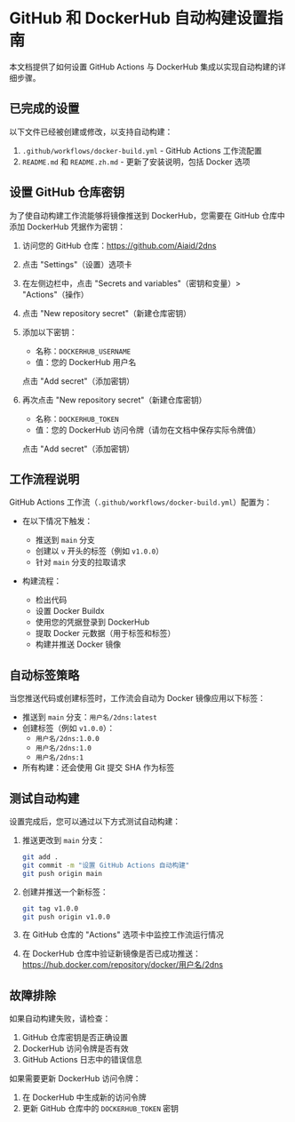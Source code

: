 # GitHub 和 DockerHub 自动构建设置指南

本文档提供了如何设置 GitHub Actions 与 DockerHub 集成以实现自动构建的详细步骤。

## 已完成的设置

以下文件已经被创建或修改，以支持自动构建：

1. `.github/workflows/docker-build.yml` - GitHub Actions 工作流配置
2. `README.md` 和 `README.zh.md` - 更新了安装说明，包括 Docker 选项

## 设置 GitHub 仓库密钥

为了使自动构建工作流能够将镜像推送到 DockerHub，您需要在 GitHub 仓库中添加 DockerHub 凭据作为密钥：

1. 访问您的 GitHub 仓库：https://github.com/Aiaid/2dns
2. 点击 "Settings"（设置）选项卡
3. 在左侧边栏中，点击 "Secrets and variables"（密钥和变量）> "Actions"（操作）
4. 点击 "New repository secret"（新建仓库密钥）
5. 添加以下密钥：

   - 名称：`DOCKERHUB_USERNAME`
   - 值：您的 DockerHub 用户名

   点击 "Add secret"（添加密钥）

6. 再次点击 "New repository secret"（新建仓库密钥）
   - 名称：`DOCKERHUB_TOKEN`
   - 值：您的 DockerHub 访问令牌（请勿在文档中保存实际令牌值）

   点击 "Add secret"（添加密钥）

## 工作流程说明

GitHub Actions 工作流（`.github/workflows/docker-build.yml`）配置为：

- 在以下情况下触发：
  - 推送到 `main` 分支
  - 创建以 `v` 开头的标签（例如 `v1.0.0`）
  - 针对 `main` 分支的拉取请求

- 构建流程：
  - 检出代码
  - 设置 Docker Buildx
  - 使用您的凭据登录到 DockerHub
  - 提取 Docker 元数据（用于标签和标签）
  - 构建并推送 Docker 镜像

## 自动标签策略

当您推送代码或创建标签时，工作流会自动为 Docker 镜像应用以下标签：

- 推送到 `main` 分支：`用户名/2dns:latest`
- 创建标签（例如 `v1.0.0`）：
  - `用户名/2dns:1.0.0`
  - `用户名/2dns:1.0`
  - `用户名/2dns:1`
- 所有构建：还会使用 Git 提交 SHA 作为标签

## 测试自动构建

设置完成后，您可以通过以下方式测试自动构建：

1. 推送更改到 `main` 分支：
   ```bash
   git add .
   git commit -m "设置 GitHub Actions 自动构建"
   git push origin main
   ```

2. 创建并推送一个新标签：
   ```bash
   git tag v1.0.0
   git push origin v1.0.0
   ```

3. 在 GitHub 仓库的 "Actions" 选项卡中监控工作流运行情况
4. 在 DockerHub 仓库中验证新镜像是否已成功推送：https://hub.docker.com/repository/docker/用户名/2dns

## 故障排除

如果自动构建失败，请检查：

1. GitHub 仓库密钥是否正确设置
2. DockerHub 访问令牌是否有效
3. GitHub Actions 日志中的错误信息

如果需要更新 DockerHub 访问令牌：
1. 在 DockerHub 中生成新的访问令牌
2. 更新 GitHub 仓库中的 `DOCKERHUB_TOKEN` 密钥

